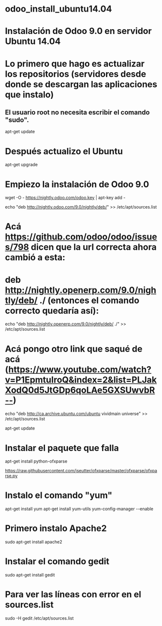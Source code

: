 # odoo_install_ubuntu14.04
# Instalación de Odoo 9.0 en servidor Ubuntu 14.04

# Lo primero que hago es actualizar los repositorios (servidores desde donde se descargan las aplicaciones que instalo)
## El usuario root no necesita escribir el comando "sudo".
apt-get update

# Después actualizo el Ubuntu
apt-get upgrade

# Empiezo la instalación de Odoo 9.0
wget -O - https://nightly.odoo.com/odoo.key | apt-key add -

echo "deb http://nightly.odoo.com/9.0/nightly/deb/" >> /etc/apt/sources.list

# Acá https://github.com/odoo/odoo/issues/798 dicen que la url correcta ahora cambió a esta: 
# deb http://nightly.openerp.com/9.0/nightly/deb/ ./ (entonces el comando correcto quedaría así):
echo "deb http://nightly.openerp.com/9.0/nightly/deb/ ./" >> /etc/apt/sources.list

# Acá pongo otro link que saqué de acá (https://www.youtube.com/watch?v=P1EpmtuIroQ&index=2&list=PLJakXodQ0d5JtGDp6qoLAe5GXSUwvbR--)
echo "deb http://ca.archive.ubuntu.com/ubuntu vividmain universe" >> /etc/apt/sources.list

apt-get update

# Instalar el paquete que falla
apt-get install python-ofxparse

https://raw.githubusercontent.com/jseutter/ofxparse/master/ofxparse/ofxparse.py






# Instalo el comando "yum"
apt-get install yum
apt-get install yum-utils
yum-config-manager --enable

# Primero instalo Apache2
sudo apt-get install apache2

# Instalar el comando gedit
sudo apt-get install gedit

# Para ver las líneas con error en el sources.list 
sudo -H gedit /etc/apt/sources.list
